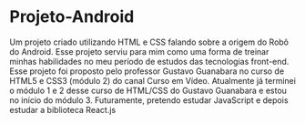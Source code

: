 # Projeto-Android
Um projeto criado utilizando HTML e CSS falando sobre a origem do Robô do Android. Esse projeto serviu para mim como uma forma de treinar minhas habilidades no meu período de estudos das tecnologias front-end.
Esse projeto foi proposto pelo professor Gustavo Guanabara no curso de HTML5 e CSS3 (módulo 2) do canal Curso em Vídeo. Atualmente já terminei o módulo 1 e 2 desse curso de HTML/CSS do Gustavo Guanabara e estou no início do módulo 3. Futuramente, pretendo estudar JavaScript e depois estudar a biblioteca React.js
